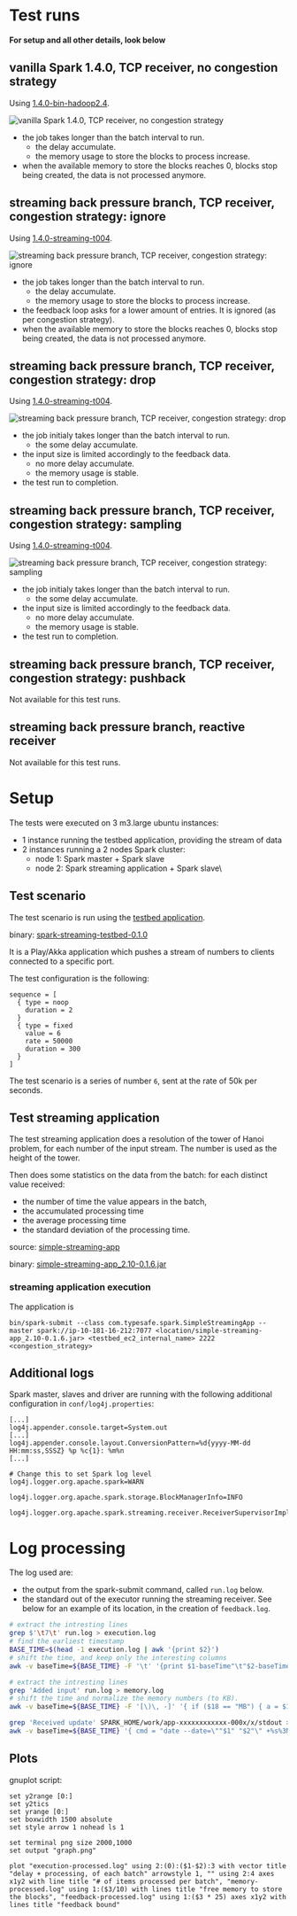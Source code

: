 # Test runs

__For setup and all other details, look below__

## vanilla Spark 1.4.0, TCP receiver, no congestion strategy

Using [1.4.0-bin-hadoop2.4](http://www.apache.org/dyn/closer.cgi/spark/spark-1.4.0/spark-1.4.0-bin-hadoop2.4.tgz).

![vanilla Spark 1.4.0, TCP receiver, no congestion strategy](vanilla-1.4.0-7-50000/graph.png)

* the job takes longer than the batch interval to run.
  * the delay accumulate.
  * the memory usage to store the blocks to process increase.
* when the available memory to store the blocks reaches 0, blocks stop being created, the data is not processed anymore.

## streaming back pressure branch, TCP receiver, congestion strategy: ignore

Using [1.4.0-streaming-t004](https://downloads.typesafe.com/typesafe-spark/test/builds/spark-1.4.0-streaming-t004-bin-2.4.0.tgz).

![streaming back pressure branch, TCP receiver, congestion strategy: ignore](streaming-t004-7-50000-ignore/graph.png)

* the job takes longer than the batch interval to run.
  * the delay accumulate.
  * the memory usage to store the blocks to process increase.
* the feedback loop asks for a lower amount of entries. It is ignored (as per congestion strategy).
* when the available memory to store the blocks reaches 0, blocks stop being created, the data is not processed anymore.

## streaming back pressure branch, TCP receiver, congestion strategy: drop

Using [1.4.0-streaming-t004](https://downloads.typesafe.com/typesafe-spark/test/builds/spark-1.4.0-streaming-t004-bin-2.4.0.tgz).

![streaming back pressure branch, TCP receiver, congestion strategy: drop](streaming-t004-7-50000-drop/graph.png)

* the job initialy takes longer than the batch interval to run.
  * the some delay accumulate.
* the input size is limited accordingly to the feedback data.
  * no more delay accumulate.
  * the memory usage is stable.
* the test run to completion.

## streaming back pressure branch, TCP receiver, congestion strategy: sampling

Using [1.4.0-streaming-t004](https://downloads.typesafe.com/typesafe-spark/test/builds/spark-1.4.0-streaming-t004-bin-2.4.0.tgz).

![streaming back pressure branch, TCP receiver, congestion strategy: sampling](streaming-t004-7-50000-sampling/graph.png)

* the job initialy takes longer than the batch interval to run.
  * the some delay accumulate.
* the input size is limited accordingly to the feedback data.
  * no more delay accumulate.
  * the memory usage is stable.
* the test run to completion.

## streaming back pressure branch, TCP receiver, congestion strategy: pushback

Not available for this test runs.

## streaming back pressure branch, reactive receiver

Not available for this test runs.

# Setup

The tests were executed on 3 m3.large ubuntu instances:

* 1 instance running the testbed application, providing the stream of data
* 2 instances running a 2 nodes Spark cluster:
  * node 1: Spark master + Spark slave
  * node 2: Spark streaming application + Spark slave\

## Test scenario

The test scenario is run using the [testbed application](https://github.com/skyluc/spark-streaming-testbed/tree/master/testbed).

binary: [spark-streaming-testbed-0.1.0](https://downloads.typesafe.com/typesafe-spark/test/spark-streaming-testbed/spark-streaming-testbed-0.1.0.zip)

It is a Play/Akka application which pushes a stream of numbers to clients connected to a specific port.

The test configuration is the following:

```
sequence = [
  { type = noop
    duration = 2
  }
  { type = fixed
    value = 6
    rate = 50000
    duration = 300
  }
]
```

The test scenario is a series of number `6`, sent at the rate of 50k per seconds.

## Test streaming application


The test streaming application does a resolution of the tower of Hanoi problem, for each number of the input stream. The number is used as the height of the tower.

Then does some statistics on the data from the batch: for each distinct value received:

* the number of time the value appears in the batch,
* the accumulated processing time
* the average processing time
* the standard deviation of the processing time.

source: [simple-streaming-app](https://github.com/skyluc/spark-streaming-testbed/tree/master/simple-streaming-app)

binary: [simple-streaming-app_2.10-0.1.6.jar](https://downloads.typesafe.com/typesafe-spark/test/simple-streaming-app/simple-streaming-app_2.10-0.1.6.jar)

### streaming application execution

The application is 

```
bin/spark-submit --class com.typesafe.spark.SimpleStreamingApp --master spark://ip-10-181-16-212:7077 <location/simple-streaming-app_2.10-0.1.6.jar> <testbed_ec2_internal_name> 2222 <congestion_strategy>
```

## Additional logs

Spark master, slaves and driver are running with the following additional configuration in `conf/log4j.properties`:

```
[...]
log4j.appender.console.target=System.out
[...]
log4j.appender.console.layout.ConversionPattern=%d{yyyy-MM-dd HH:mm:ss,SSSZ} %p %c{1}: %m%n
[...]

# Change this to set Spark log level
log4j.logger.org.apache.spark=WARN

log4j.logger.org.apache.spark.storage.BlockManagerInfo=INFO

log4j.logger.org.apache.spark.streaming.receiver.ReceiverSupervisorImpl=DEBUG

```

# Log processing

The log used are:

* the output from the spark-submit command, called `run.log` below.
* the standard out of the executor running the streaming receiver. See below for an example of its location, in the creation of `feedback.log`.

```bash
# extract the intresting lines
grep $'\t7\t' run.log > execution.log
# find the earliest timestamp
BASE_TIME=$(head -1 execution.log | awk '{print $2}')
# shift the time, and keep only the interesting columns
awk -v baseTime=${BASE_TIME} -F '\t' '{print $1-baseTime"\t"$2-baseTime"\t"$1-$2"\t"$4;}' execution.log > execution-processed.log
```

```bash
# extract the intresting lines
grep 'Added input' run.log > memory.log
# shift the time and normalize the memory numbers (to KB).
awk -v baseTime=${BASE_TIME} -F '[\)\, -]' '{ if ($18 == "MB") { a = $17 * 1024} else {a = $17}; if ($22 == "MB") { b = $21 * 1024 } else { b = $21 }; print $11-baseTime"\t"a"\t"b;}' memory.log > memory-processed.log
```

```bash
grep 'Received update' SPARK_HOME/work/app-xxxxxxxxxxxx-000x/x/stdout > feedback.log
awk -v baseTime=${BASE_TIME} '{ cmd = "date --date=\""$1" "$2"\" +%s%3N"; cmd | getline a ; print a - baseTime,$10 - baseTime,$12 }' feedback.log > feedback-processed.log
```

## Plots

gnuplot script:

```
set y2range [0:]
set y2tics
set yrange [0:]
set boxwidth 1500 absolute
set style arrow 1 nohead ls 1

set terminal png size 2000,1000
set output "graph.png"

plot "execution-processed.log" using 2:(0):($1-$2):3 with vector title "delay + processing, of each batch" arrowstyle 1, "" using 2:4 axes x1y2 with line title "# of items processed per batch", "memory-processed.log" using 1:($3/10) with lines title "free memory to store the blocks", "feedback-processed.log" using 1:($3 * 25) axes x1y2 with lines title "feedback bound"
```

